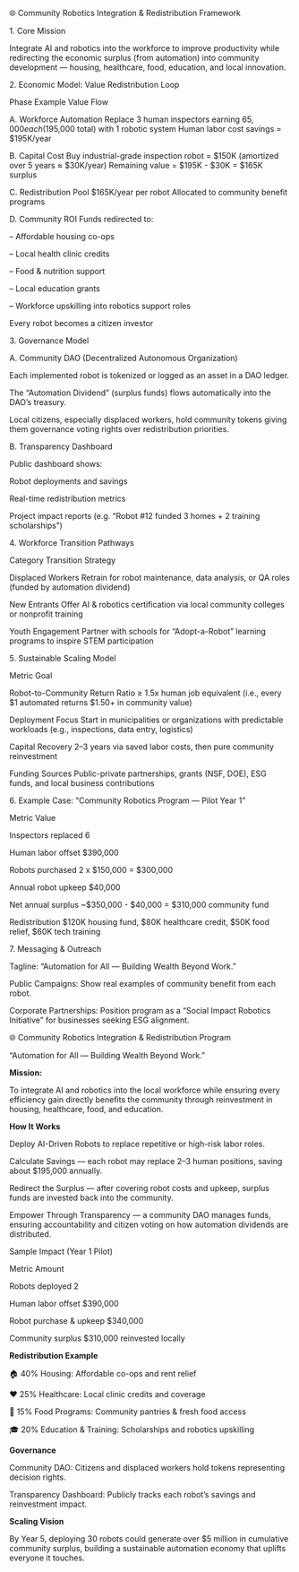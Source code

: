 🌐 Community Robotics Integration \& Redistribution Framework

1\. Core Mission



Integrate AI and robotics into the workforce to improve productivity while redirecting the economic surplus (from automation) into community development — housing, healthcare, food, education, and local innovation.



2\. Economic Model: Value Redistribution Loop

Phase	Example	Value Flow

A. Workforce Automation	Replace 3 human inspectors earning $65,000 each ($195,000 total) with 1 robotic system	Human labor cost savings = $195K/year

B. Capital Cost	Buy industrial-grade inspection robot = $150K (amortized over 5 years ≈ $30K/year)	Remaining value = $195K - $30K = $165K surplus

C. Redistribution Pool	$165K/year per robot	Allocated to community benefit programs

D. Community ROI Funds redirected to:

– Affordable housing co-ops

– Local health clinic credits

– Food \& nutrition support

– Local education grants

– Workforce upskilling into robotics support roles	



Every robot becomes a citizen investor



3\. Governance Model

A. Community DAO (Decentralized Autonomous Organization)



Each implemented robot is tokenized or logged as an asset in a DAO ledger.



The “Automation Dividend” (surplus funds) flows automatically into the DAO’s treasury.



Local citizens, especially displaced workers, hold community tokens giving them governance voting rights over redistribution priorities.



B. Transparency Dashboard



Public dashboard shows:



Robot deployments and savings



Real-time redistribution metrics



Project impact reports (e.g. “Robot #12 funded 3 homes + 2 training scholarships”)



4\. Workforce Transition Pathways

Category	Transition Strategy

Displaced Workers	Retrain for robot maintenance, data analysis, or QA roles (funded by automation dividend)

New Entrants	Offer AI \& robotics certification via local community colleges or nonprofit training

Youth Engagement	Partner with schools for “Adopt-a-Robot” learning programs to inspire STEM participation



5\. Sustainable Scaling Model

Metric	Goal

Robot-to-Community Return Ratio	≥ 1.5x human job equivalent (i.e., every $1 automated returns $1.50+ in community value)

Deployment Focus	Start in municipalities or organizations with predictable workloads (e.g., inspections, data entry, logistics)

Capital Recovery	2–3 years via saved labor costs, then pure community reinvestment

Funding Sources	Public-private partnerships, grants (NSF, DOE), ESG funds, and local business contributions



6\. Example Case: “Community Robotics Program — Pilot Year 1”

Metric	Value

Inspectors replaced	6

Human labor offset	$390,000

Robots purchased	2 x $150,000 = $300,000

Annual robot upkeep	$40,000

Net annual surplus	~$350,000 - $40,000 = $310,000 community fund

Redistribution	$120K housing fund, $80K healthcare credit, $50K food relief, $60K tech training



7\. Messaging \& Outreach



Tagline: “Automation for All — Building Wealth Beyond Work.”



Public Campaigns: Show real examples of community benefit from each robot.



Corporate Partnerships: Position program as a “Social Impact Robotics Initiative” for businesses seeking ESG alignment.





🌐 Community Robotics Integration \& Redistribution Program

“Automation for All — Building Wealth Beyond Work.”



**Mission:**



To integrate AI and robotics into the local workforce while ensuring every efficiency gain directly benefits the community through reinvestment in housing, healthcare, food, and education.



**How It Works**



Deploy AI-Driven Robots to replace repetitive or high-risk labor roles.



Calculate Savings — each robot may replace 2–3 human positions, saving about $195,000 annually.



Redirect the Surplus — after covering robot costs and upkeep, surplus funds are invested back into the community.



Empower Through Transparency — a community DAO manages funds, ensuring accountability and citizen voting on how automation dividends are distributed.



Sample Impact (Year 1 Pilot)

Metric	Amount

Robots deployed	2

Human labor offset	$390,000

Robot purchase \& upkeep	$340,000

Community surplus	$310,000 reinvested locally



**Redistribution Example**



🏠 40% Housing: Affordable co-ops and rent relief



❤️ 25% Healthcare: Local clinic credits and coverage



🍎 15% Food Programs: Community pantries \& fresh food access



🎓 20% Education \& Training: Scholarships and robotics upskilling



**Governance**



Community DAO: Citizens and displaced workers hold tokens representing decision rights.



Transparency Dashboard: Publicly tracks each robot’s savings and reinvestment impact.



**Scaling Vision**



By Year 5, deploying 30 robots could generate over $5 million in cumulative community surplus, building a sustainable automation economy that uplifts everyone it touches.

